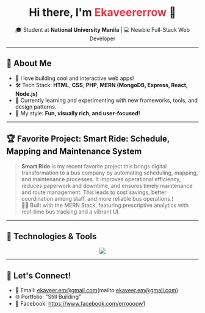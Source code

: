 <!-- Profile Header -->
<p align="center">
</p>

<h1 align="center">Hi there, I'm <span style="color:#e63946;">Ekaveererrow</span> 👋</h1>
<p align="center">🎓 Student at <b>National University Manila</b> | 💻 Newbie Full-Stack Web Developer</p>

---

## 🚀 About Me

- 🌟 I love building cool and interactive web apps!
- 🛠️ Tech Stack: **HTML**, **CSS**, **PHP**, **MERN (MongoDB, Express, React, Node.js)**
- 🏫 Currently learning and experimenting with new frameworks, tools, and design patterns.
- 🎨 My style: **Fun, visually rich, and user-focused!**

---

## 🏆 Favorite Project: Smart Ride: Schedule, Mapping and Maintenance System

> **Smart RIde** is my recent favorite project this brings digital transformation to a bus company by automating scheduling, mapping, and maintenance processes. It improves operational efficiency, reduces paperwork and downtime, and ensures timely maintenance and route management. This leads to cost savings, better coordination among staff, and more reliable bus operations.!  
> 🚗✨ Built with the MERN Stack, featuring prescriptive analytics with real-time bus tracking and a vibrant UI.

---

## 🔧 Technologies & Tools

<p align="center">
  <img src="https://skillicons.dev/icons?i=html,css,php,react,nodejs,mongodb,js,git" />
</p>

---

## 💬 Let's Connect!

- 📧 Email: ekaveer.em@gmail.com(mailto:ekaveer.em@gmail.com)
- 🌐 Portfolio: "Still Building"
- 📱 Facebook: https://www.facebook.com/erroooow1
